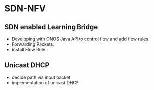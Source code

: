 # SDN-NFV
## SDN enabled Learning Bridge
- Developing with ONOS Java API to control flow and add flow rules.
- Forwarding Packets.
- Install Flow Rule.

## Unicast DHCP
- decide path via input packet
- implementation of unicast DHCP